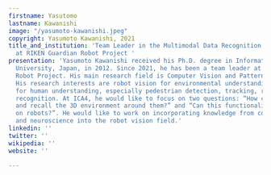 ```yaml
---
firstname: Yasutomo
lastname: Kawanishi
image: "/yasumoto-kawanishi.jpeg"
copyright: Yasumoto Kawanishi, 2021
title_and_institution: 'Team Leader in the Multimodal Data Recognition Research Team
  at RIKEN Guardian Robot Project '
presentation: 'Yasumoto Kawanishi received his Ph.D. degree in Informatics from Kyoto
  University, Japan, in 2012. Since 2021, he has been a team leader at RIKEN Guardian
  Robot Project. His main research field is Computer Vision and Pattern Recognition.
  His research interests are robot vision for environmental understanding and surveillance
  for human understanding, especially pedestrian detection, tracking, retrieval, and
  recognition. At ICA4, he would like to focus on two questions: “How can humans remember
  and recall the 3D environment around them?” and “Can this functionality be implemented
  on robots?”. He would like to work on incorporating knowledge from cognitive science
  and neuroscience into the robot vision field.'
linkedin: ''
twitter: ''
wikipedia: ''
website: ''

---
```


